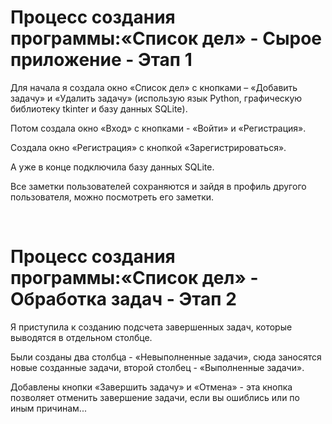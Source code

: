 <h1><b>Процесс создания программы:«Список дел» - Сырое приложение - Этап 1</b></h1>
<form><p>Для начала я создала окно «Список дел» с кнопками – «Добавить задачу» и «Удалить задачу» (использую язык Python, графическую библиотеку tkinter и базу данных SQLite).</p>
<p>Потом создала окно «Вход» с кнопками - «Войти» и «Регистрация».</p>
<p>Создала окно «Регистрация» с кнопкой «Зарегистрироваться».</p>
<p>А уже в конце подключила базу данных SQLite.</p>
Все заметки пользователей сохраняются и зайдя в профиль другого пользователя, можно посмотреть его заметки.</form>
<br>
<h1><b>Процесс создания программы:«Список дел» - Обработка задач - Этап 2</b></h1>
<form><p>Я приступила к созданию подсчета завершенных задач, которые выводятся в отдельном столбце.</p>
<p>Были созданы два столбца - «Невыполненные задачи», сюда заносятся новые созданные задачи,  второй столбец - «Выполненные задачи».</p>
<p>Добавлены кнопки «Завершить задачу» и «Отмена» - эта кнопка позволяет отменить завершение задачи, если вы ошиблись или по иным причинам...</p></form>
